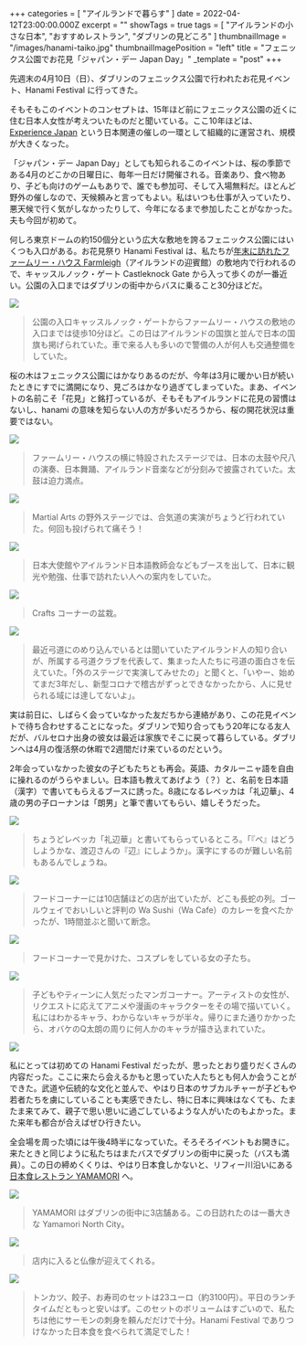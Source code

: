 +++
categories = [ "アイルランドで暮らす" ]
date = 2022-04-12T23:00:00.000Z
excerpt = ""
showTags = true
tags = [ "アイルランドの小さな日本", "おすすめレストラン", "ダブリンの見どころ" ]
thumbnailImage = "/images/hanami-taiko.jpg"
thumbnailImagePosition = "left"
title = "フェニックス公園でお花見「ジャパン・デー Japan Day」"
_template = "post"
+++

先週末の4月10日（日）、ダブリンのフェニックス公園で行われたお花見イベント、Hanami Festival に行ってきた。

<!--more-->

そもそもこのイベントのコンセプトは、15年ほど前にフェニックス公園の近くに住む日本人女性が考えついたものだと聞いている。ここ10年ほどは、[Experience Japan](https://experiencejapan.ie/) という日本関連の催しの一環として組織的に運営され、規模が大きくなった。

「ジャパン・デー Japan Day」としても知られるこのイベントは、桜の季節である4月のどこかの日曜日に、毎年一日だけ開催される。音楽あり、食べ物あり、子ども向けのゲームもありで、誰でも参加可、そして入場無料だ。ほとんど野外の催しなので、天候頼みと言ってもよい。私はいつも仕事が入っていたり、悪天候で行く気がしなかったりして、今年になるまで参加したことがなかった。夫も今回が初めて。

何しろ東京ドームの約150個分という広大な敷地を誇るフェニックス公園にはいくつも入口がある。お花見祭り Hanami Festival は、私たちが[年末に訪れたファームリー・ハウス Farmleigh](https://www.riastra.com/2022/01/%E3%83%95%E3%82%A7%E3%83%8B%E3%83%83%E3%82%AF%E3%82%B9%E5%85%AC%E5%9C%92%E3%81%A7%E5%A4%A7%E3%81%BF%E3%81%9D%E3%81%8B%E5%85%83%E6%97%A6%E3%81%AB%E3%83%96%E3%83%BC%E3%82%B9%E3%82%BF%E3%83%BC%E6%8E%A5%E7%A8%AE/)（アイルランドの迎賓館）の敷地内で行われるので、キャッスルノック・ゲート Castleknock Gate から入って歩くのが一番近い。公園の入口まではダブリンの街中からバスに乗ること30分ほどだ。

![](/images/hanami-entrance.webp)

> 公園の入口キャッスルノック・ゲートからファームリー・ハウスの敷地の入口までは徒歩10分ほど。この日はアイルランドの国旗と並んで日本の国旗も掲げられていた。車で来る人も多いので警備の人が何人も交通整備をしていた。

桜の木はフェニックス公園にはかなりあるのだが、今年は3月に暖かい日が続いたときにすでに満開になり、見ごろはかなり過ぎてしまっていた。まあ、イベントの名前こそ「花見」と銘打っているが、そもそもアイルランドに花見の習慣はないし、hanami の意味を知らない人の方が多いだろうから、桜の開花状況は重要ではない。

![](/images/hanami-taiko.jpg)

> ファームリー・ハウスの横に特設されたステージでは、日本の太鼓や尺八の演奏、日本舞踊、アイルランド音楽などが分刻みで披露されていた。太鼓は迫力満点。

![](/images/hanami-aikido.webp)

> Martial Arts の野外ステージでは、合気道の実演がちょうど行われていた。何回も投げられて痛そう！

![](/images/hanami-jlti.webp)

> 日本大使館やアイルランド日本語教師会などもブースを出して、日本に観光や勉強、仕事で訪れたい人への案内をしていた。

![](/images/hanami-bonsai.webp)

> Crafts コーナーの盆栽。

![](/images/hanami-kyudo.webp)

> 最近弓道にのめり込んでいるとは聞いていたアイルランド人の知り合いが、所属する弓道クラブを代表して、集まった人たちに弓道の面白さを伝えていた。「外のステージで実演してみせたの」と聞くと、「いやー、始めてまだ3年だし、新型コロナで稽古がずっとできなかったから、人に見せられる域には達してないよ」。

実は前日に、しばらく会っていなかった友だちから連絡があり、この花見イベントで待ち合わせすることになった。ダブリンで知り合ってもう20年になる友人だが、バルセロナ出身の彼女は最近は家族でそこに戻って暮らしている。ダブリンへは4月の復活祭の休暇で2週間だけ来ているのだという。

2年会っていなかった彼女の子どもたちとも再会。英語、カタルーニャ語を自由に操れるのがうらやましい。日本語も教えてあげよう（？）と、名前を日本語（漢字）で書いてもらえるブースに誘った。8歳になるレベッカは「礼辺華」、4歳の男の子ローナンは「朗男」と筆で書いてもらい、嬉しそうだった。

![](/images/hanami-name-in-kanji.webp)

> ちょうどレベッカ「礼辺華」と書いてもらっているところ。「『ベ』はどうしようかな、渡辺さんの『辺』にしようか」。漢字にするのが難しい名前もあるんでしょうね。

![](/images/hanami-wa-cafe.webp)

> フードコーナーには10店舗ほどの店が出ていたが、どこも長蛇の列。ゴールウェイでおいしいと評判の Wa Sushi（Wa Cafe）のカレーを食べたかったが、1時間並ぶと聞いて断念。

![](/images/hanami-cosplay.webp)

> フードコーナーで見かけた、コスプレをしている女の子たち。

![](/images/hanami-manga-1.webp)

> 子どもやティーンに人気だったマンガコーナー。アーティストの女性が、リクエストに応えてアニメや漫画のキャラクターをその場で描いていく。私にはわかるキャラ、わからないキャラが半々。帰りにまた通りかかったら、オバケのQ太朗の周りに何人かのキャラが描き込まれていた。

![](/images/hanami-manga-2.webp)

私にとっては初めての Hanami Festival だったが、思ったとおり盛りだくさんの内容だった。ここに来たら会えるかもと思っていた人たちとも何人か会うことができた。武道や伝統的な文化と並んで、やはり日本のサブカルチャーが子どもや若者たちを虜にしていることも実感できたし、特に日本に興味はなくても、たまたま来てみて、親子で思い思いに過ごしているような人がいたのもよかった。また来年も都合が合えばぜひ行きたい。

全会場を周った頃には午後4時半になっていた。そろそろイベントもお開きに。来たときと同じように私たちはまたバスでダブリンの街中に戻った（バスも満員）。この日の締めくくりは、やはり日本食しかないと、リフィー川沿いにある[日本食レストラン YAMAMORI](https://yamamori.ie/) へ。

![](/images/hanami-yamamori-entrance.webp)

> YAMAMORI はダブリンの街中に3店舗ある。この日訪れたのは一番大きな Yamamori North City。

![](/images/hanami-yamamori-buddha.webp)

> 店内に入ると仏像が迎えてくれる。

![](/images/yamamori-bento.webp)

> トンカツ、餃子、お寿司のセットは23ユーロ（約3100円）。平日のランチタイムだともっと安いはず。このセットのボリュームはすごいので、私たちは他にサーモンの刺身を頼んだだけで十分。Hanami Festival でありつけなかった日本食を食べられて満足でした！
